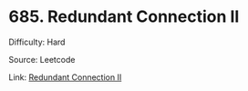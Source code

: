 # 685. Redundant Connection II
Difficulty: Hard

Source: Leetcode

Link: [Redundant Connection II](https://leetcode.com/problems/redundant-connection-ii/description/)
